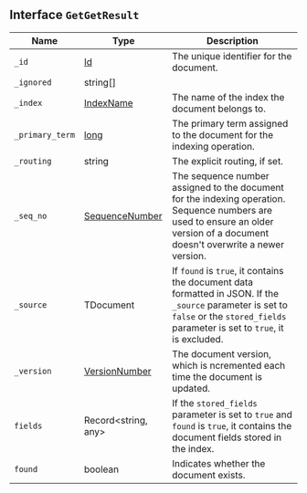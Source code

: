 ## Interface `GetGetResult`

| Name | Type | Description |
| - | - | - |
| `_id` | [Id](./Id.md) | The unique identifier for the document. |
| `_ignored` | string[] | &nbsp; |
| `_index` | [IndexName](./IndexName.md) | The name of the index the document belongs to. |
| `_primary_term` | [long](./long.md) | The primary term assigned to the document for the indexing operation. |
| `_routing` | string | The explicit routing, if set. |
| `_seq_no` | [SequenceNumber](./SequenceNumber.md) | The sequence number assigned to the document for the indexing operation. Sequence numbers are used to ensure an older version of a document doesn't overwrite a newer version. |
| `_source` | TDocument | If `found` is `true`, it contains the document data formatted in JSON. If the `_source` parameter is set to `false` or the `stored_fields` parameter is set to `true`, it is excluded. |
| `_version` | [VersionNumber](./VersionNumber.md) | The document version, which is ncremented each time the document is updated. |
| `fields` | Record<string, any> | If the `stored_fields` parameter is set to `true` and `found` is `true`, it contains the document fields stored in the index. |
| `found` | boolean | Indicates whether the document exists. |

